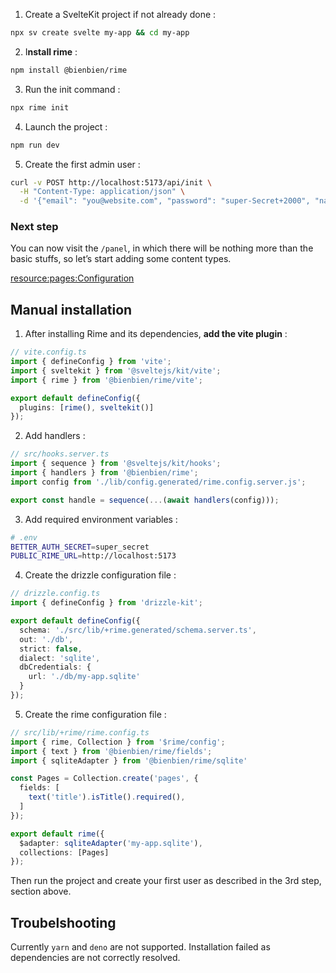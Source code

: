 1. Create a SvelteKit project if not already done :

```bash
npx sv create svelte my-app && cd my-app
```

2. I**nstall rime** :

```bash
npm install @bienbien/rime
```

3. Run the init command :

```bash
npx rime init
```

4. Launch the project :

```bash
npm run dev
```

5. Create the first admin user :

```bash
curl -v POST http://localhost:5173/api/init \
  -H "Content-Type: application/json" \
  -d '{"email": "you@website.com", "password": "super-Secret+2000", "name": "Admin"}'
```

### Next step

You can now visit the `/panel`, in which there will be nothing more than the basic stuffs, so let’s start adding some content types.

[resource:pages:Configuration](/docs/03-00-configuration.md)

## Manual installation

1. After installing Rime and its dependencies, **add the vite plugin** :

```ts
// vite.config.ts
import { defineConfig } from 'vite';
import { sveltekit } from '@sveltejs/kit/vite';
import { rime } from '@bienbien/rime/vite';

export default defineConfig({
  plugins: [rime(), sveltekit()]
});
```

2.  Add handlers :

```ts
// src/hooks.server.ts
import { sequence } from '@sveltejs/kit/hooks';
import { handlers } from '@bienbien/rime';
import config from './lib/config.generated/rime.config.server.js';

export const handle = sequence(...(await handlers(config)));
```

3. Add required environment variables :

```bash
# .env
BETTER_AUTH_SECRET=super_secret
PUBLIC_RIME_URL=http://localhost:5173
```

4. Create the drizzle configuration file :

```ts
// drizzle.config.ts
import { defineConfig } from 'drizzle-kit';

export default defineConfig({
  schema: './src/lib/+rime.generated/schema.server.ts',
  out: './db',
  strict: false,
  dialect: 'sqlite',
  dbCredentials: {
    url: './db/my-app.sqlite'
  }
});
```

5. Create the rime configuration file :

```ts
// src/lib/+rime/rime.config.ts
import { rime, Collection } from '$rime/config';
import { text } from '@bienbien/rime/fields';
import { sqliteAdapter } from '@bienbien/rime/sqlite'

const Pages = Collection.create('pages', {
  fields: [
    text('title').isTitle().required(),
  ]
});

export default rime({
  $adapter: sqliteAdapter('my-app.sqlite'),
  collections: [Pages]
});
```

Then run the project and create your first user as described in the 3rd step, section above.

## Troubelshooting

Currently `yarn` and `deno` are not supported. Installation failed as dependencies are not correctly resolved.
